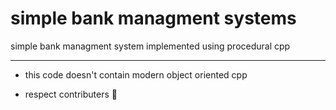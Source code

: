 # simple bank managment systems 

simple bank managment system implemented using procedural cpp 
******
* this  code doesn't contain modern object oriented cpp
  
* respect contributers 🙏
